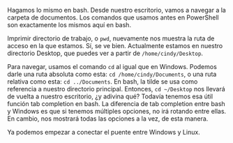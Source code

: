 Hagamos lo mismo en bash. Desde nuestro escritorio, vamos a navegar a la carpeta de documentos. Los comandos que usamos antes en PowerShell son exactamente los mismos aquí en bash.

Imprimir directorio de trabajo, o `pwd`, nuevamente nos muestra la ruta de acceso en la que estamos. Sí, se ve bien. Actualmente estamos en nuestro directorio Desktop, que puedes ver a partir de `/home/cindy/Desktop`.

Para navegar, usamos el comando `cd` al igual que en Windows. Podemos darle una ruta absoluta como esta: `cd /home/cindy/Documents`, o una ruta relativa como esta: `cd ../Documents`. En bash, la tilde se usa como referencia a nuestro directorio principal. Entonces, `cd ~/Desktop` nos llevará de vuelta a nuestro escritorio, ¿y adivina qué? Todavía tenemos esa útil función tab completion en bash. La diferencia de tab completion entre bash y Windows es que si tenemos múltiples opciones, no irá rotando entre ellas. En cambio, nos mostrará todas las opciones a la vez, de esta manera.

Ya podemos empezar a conectar el puente entre Windows y Linux.
